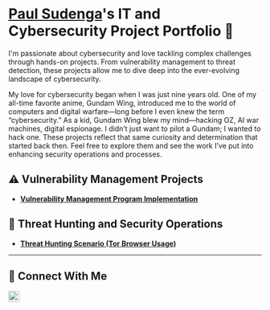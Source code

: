 # <a href="https://www.linkedin.com/in/paulsudenga/">Paul Sudenga</a>'s IT and Cybersecurity Project Portfolio 🔐

I'm passionate about cybersecurity and love tackling complex challenges through hands-on projects. From vulnerability management to threat detection, these projects allow me to dive deep into the ever-evolving landscape of cybersecurity.

My love for cybersecurity began when I was just nine years old. One of my all-time favorite anime, Gundam Wing, introduced me to the world of computers and digital warfare—long before I even knew the term “cybersecurity.” As a kid, Gundam Wing blew my mind—hacking OZ, AI war machines, digital espionage. I didn’t just want to pilot a Gundam; I wanted to hack one.
These projects reflect that same curiosity and determination that started back then. Feel free to explore them and see the work I’ve put into enhancing security operations and processes.


## ⚠️ Vulnerability Management Projects

- **[Vulnerability Management Program Implementation](https://github.com/PaulSudenga/Vulnerability-Management-Program)**

## 🚨 Threat Hunting and Security Operations

- **[Threat Hunting Scenario (Tor Browser Usage)](https://github.com/PaulSudenga/Threat-Hunting-Scenario-Tor)**

<hr/>

## 🤳 Connect With Me


[<img align="left" alt="Paul Sudenga | LinkedIn" width="22px" src="https://cdn.jsdelivr.net/npm/simple-icons@v3/icons/linkedin.svg" />][linkedin]



[linkedin]: https://linkedin.com/in/paulsudenga

<!--
<img width="35" alt="image" src="https://github.com/user-attachments/assets/2f41c7cd-5ea8-4475-b451-a37161b6c3fb"> 
<img width="35" alt="image" src="https://github.com/user-attachments/assets/77649969-9910-4994-8b96-74a116cfb2a8">
-->
